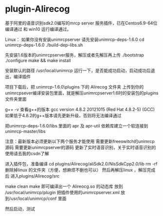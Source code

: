 # plugin-Alirecog
基于阿里的语音识别sdk2.0编写的mrcp server 服务插件，已在Centos6.9-64位编译通过 和 win10 运行编译通过。

Linux：
如果你没有安装unimrcpserver 请先安装unimrcp-deps-1.6.0
cd unimrcp-deps-1.6.0
./build-dep-libs.sh

先安装1.6版本的unimrcpserver服务，解压或者先解压再上传
./bootstrap
./configure
make && make install

安装默认的路径
/usr/local/unimrcp
运行一下，是否能成功启动，启动成功后退出，编译插件

项目下载后，把 unimrcp-1.6.0\plugins 下的 Alirecog 文件夹
上传到你的unimrcpsever编译安装包里面，就是解压unimrcpserver1.6时的安装包的plugins文件夹里面

g++ -v 查看g++的版本
gcc version 4.8.2 20121015 (Red Hat 4.8.2-5) (GCC) 
如果低于4.8.2的g++版本请先更新升级，否则将无法编译通过

把unimrcp-deps-1.6.0/libs 里面的
apr 及 apr-util 依赖库建立一个软连接到 unimrcp-master/libs

注意：最新版本必须更新以下两个服务才能使用
需要更新freeswitch的unimrcp源码
需要更新unimrcpserver的源码
更新了实时语音识别，关于实时语音识别的使用请去我的csdn了解


进入插件包，准备编译
cd plugins/Alirecog/aliSdk2.0/NlsSdkCpp2.0/lib
rm -rf 删除掉linux 的文件夹（方便，想麻烦不删也可以）
然后再解压linux ，解压完成后 进入plugins/Alirecog/src

make clean
make
即可编译出一个 Alireocg.so 的动态库
放到 /usr/local/unimrcp/plugin
把插件使用的unimrcpserver.xml 放到/usr/local/unimrcp/conf 里面

然后启动，测试
